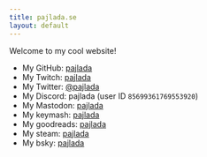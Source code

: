 ```yaml
---
title: pajlada.se
layout: default
---
```


Welcome to my cool website!

- My GitHub: [pajlada](https://github.com/pajlada)
- My Twitch: [pajlada](https://twitch.tv/pajlada)
- My Twitter: [@pajlada](https://twitter.com/pajlada)
- My Discord: pajlada (user ID `85699361769553920`)
- My Mastodon: <a rel="me" href="https://mastodon.social/@pajlada">pajlada</a>
- My keymash: [pajlada](https://keymash.io/profile/pajlada-2209/)
- My goodreads: [pajlada](https://www.goodreads.com/user/show/57580009-pajlada)
- My steam: [pajlada](https://steamcommunity.com/id/pajlada)
- My bsky: [pajlada](https://bsky.app/profile/pajlada.bsky.social)
